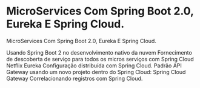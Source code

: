 # MicroServices Com Spring Boot 2.0, Eureka E Spring Cloud.
MicroServices Com Spring Boot 2.0, Eureka E Spring Cloud.

Usando Spring Boot 2 no desenvolvimento nativo da nuvem
Fornecimento de descoberta de serviço para todos os micros serviços com Spring Cloud Netflix Eureka
Configuração distribuída com Spring Cloud.
Padrão API Gateway usando um novo projeto dentro do Spring Cloud: Spring Cloud Gateway
Correlacionando registros com Spring Cloud.
